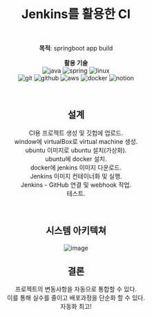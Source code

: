 <div align="center">

# Jenkins를 활용한 CI 

</br>

**목적**: springboot app build </br>

**활용 기술** </br>
![java](https://img.shields.io/badge/java-ffffff.svg?&style=for-the-badge&logo=openjdk&logoColor=black)
![spring](https://img.shields.io/badge/spring-6DB33F.svg?&style=for-the-badge&logo=spring&logoColor=white)
![linux](https://img.shields.io/badge/linux-FCC624.svg?&style=for-the-badge&logo=linux&logoColor=white)
</br>
![git](https://img.shields.io/badge/git-F05032.svg?&style=for-the-badge&logo=git&logoColor=white)
![github](https://img.shields.io/badge/github-181717.svg?&style=for-the-badge&logo=github&logoColor=white)
![aws](https://img.shields.io/badge/aws-232F3E.svg?&style=for-the-badge&logo=amazonaws&logoColor=white)
![docker](https://img.shields.io/badge/docker-2496ED.svg?&style=for-the-badge&logo=docker&logoColor=white)
![notion](https://img.shields.io/badge/notion-000000.svg?&style=for-the-badge&logo=notion&logoColor=white)

</br>

## 설계
CI용 프로젝트 생성 및 깃헙에 업로드. </br>
window에 virtualBox로 virtual machine 생성. </br>
ubuntu 이미지로 ubuntu 설치(가상화). </br>
ubuntu에 docker 설치. </br>
docker에 jenkins 이미지 다운로드. </br>
Jenkins 이미지 컨테이너화 및 실행. </br>
Jenkins - GitHub 연결 및 webhook 작업. </br>
테스트.

</br>

## 시스템 아키텍쳐
![image](https://github.com/Painterrr/fisa240221/assets/98957340/9bf3183a-501f-4179-9c8e-8e8fe12d3e94)


## 결론
프로젝트의 변동사항을 자동으로 통합할 수 있다. </br>
이를 통해 실수를 줄이고 배포과정을 단순화 할 수 있다. </br>
자동화 최고!
 
</div> 
